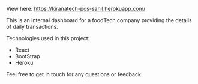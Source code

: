 View here: https://kiranatech-pos-sahil.herokuapp.com/

This is an internal dashboard for a foodTech company providing the details of daily transactions.

Technologies used in this project:

- React
- BootStrap
- Heroku

Feel free to get in touch for any questions or feedback.
